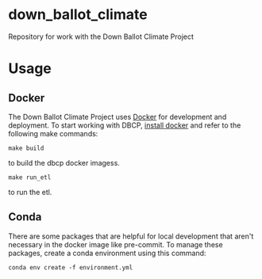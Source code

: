 # down_ballot_climate
Repository for work with the Down Ballot Climate Project

# Usage
## Docker
The Down Ballot Climate Project uses [Docker](https://www.docker.com/) for development and deployment. To start working with DBCP, [install docker](https://docs.docker.com/get-docker/) and refer to the following make commands:

```
make build
```
to build the dbcp docker imagess.

```
make run_etl
```
to run the etl.

## Conda
There are some packages that are helpful for local development that aren't necessary in the docker image like pre-commit. To manage these packages, create a conda environment using this command:

```
conda env create -f environment.yml
```